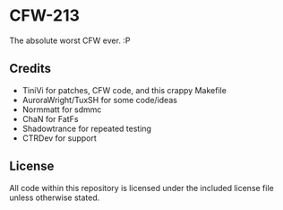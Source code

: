 # CFW-213
The absolute worst CFW ever. :P

## Credits
- TiniVi for patches, CFW code, and this crappy Makefile
- AuroraWright/TuxSH for some code/ideas
- Normmatt for sdmmc
- ChaN for FatFs
- Shadowtrance for repeated testing
- CTRDev for support

## License
All code within this repository is licensed under the included license file unless otherwise stated.
